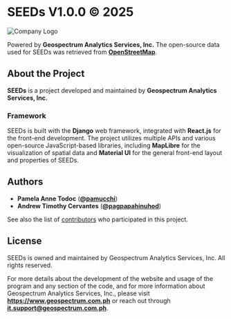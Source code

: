 # SEEDs V1.0.0 © 2025

![Company Logo](./client/src/assets/banner.png)

Powered by **Geospectrum Analytics Services, Inc.**
The open-source data used for SEEDs was retrieved from **[OpenStreetMap](openstreetmap.org/copyright)**.

## About the Project

**SEEDs** is a project developed and maintained by **Geospectrum Analytics Services, Inc.**

### Framework

SEEDs is built with the **Django** web framework, integrated with **React.js** for the front-end development. The project utilizes multiple APIs and various open-source JavaScript-based libraries, including **MapLibre** for the visualization of spatial data and **Material UI** for the general front-end layout and properties of SEEDs.

## Authors

* **Pamela Anne Todoc** (**@[pamucchi](https://github.com/pamucchi)**)
* **Andrew Timothy Cervantes** (**@[pagpapahinuhod](https://github.com/pagpapahinuhod)**)

See also the list of [contributors](https://github.com/geospectrum-ph/seeds-rebuild/contributors) who participated in this project.

## License

SEEDs is owned and maintained by Geospectrum Analytics Services, Inc. All rights reserved.

For more details about the development of the website and usage of the program and any section of the code, and for more information about Geospectrum Analytics Services, Inc., please visit **https://www.geospectrum.com.ph** or reach out through **it.support@geospectrum.com.ph**.
